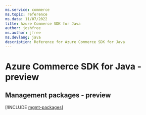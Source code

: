 ```yaml
---
ms.service: commerce
ms.topic: reference
ms.data: 11/07/2022
title: Azure Commerce SDK for Java
author: joshfree
ms.author: jfree
ms.devlang: java
description: Reference for Azure Commerce SDK for Java
---
```

# Azure Commerce SDK for Java - preview

## Management packages - preview
[!INCLUDE [mgmt-packages](commerce-mgmt-index.md)]